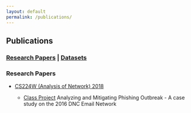 ```yaml
---
layout: default
permalink: /publications/
---
```


## Publications
### [Research Papers](#papers) | [Datasets](#datasets)

### Research Papers<a name="papers"></a>

* [CS224W (Analysis of Network) 2018](http://web.stanford.edu/class/cs224w/)

  * [Class Project](http://web.stanford.edu/class/cs224w/reports/CS224W-2018-58.pdf) Analyzing and Mitigating Phishing Outbreak - A case study on the 2016 DNC Email Network 

